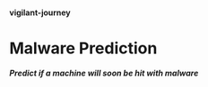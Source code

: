 #### vigilant-journey

# **Malware Prediction**

##### Predict if a machine will soon be hit with malware
